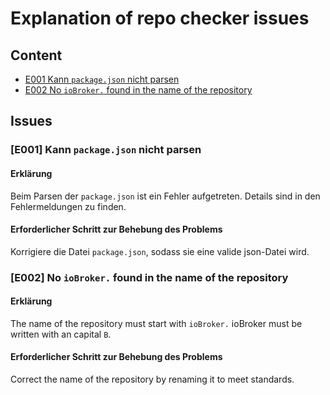 # Explanation of repo checker issues
## Content
- [E001 Kann `package.json` nicht parsen](#e001-kann-packagejson-nicht-parsen)
- [E002 No `ioBroker.` found in the name of the repository](#e002-no-iobroker-found-in-the-name-of-the-repository)

## Issues
### [E001] Kann `package.json` nicht parsen
#### Erklärung
Beim Parsen der `package.json` ist ein Fehler aufgetreten. Details sind in den Fehlermeldungen zu finden.
#### Erforderlicher Schritt zur Behebung des Problems
Korrigiere die Datei `package.json`, sodass sie eine valide json-Datei wird.

### [E002] No `ioBroker.` found in the name of the repository
#### Erklärung
The name of the repository must start with `ioBroker.` ioBroker must be written with an capital `B`.
#### Erforderlicher Schritt zur Behebung des Problems
Correct the name of the repository by renaming it to meet standards.

